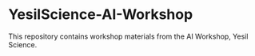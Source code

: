 # YesilScience-AI-Workshop
This repository contains workshop materials from the AI Workshop, Yesil Science. 
